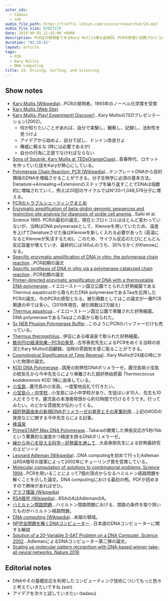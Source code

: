 ```yaml
---
actor_ids:
  - tadasu
  - soh
audio_file_path: https://traffic.libsyn.com/secure/researchat/24.mp3
audio_file_size: 82927219
date: 2019-09-01 12:42:00 +0900
description: PCR法の発明者であるKary Mullis博士追悼回。PCRの原理と初期プロトコルやKary Mullisの生涯、爆速DNAポリメラーゼ、DNAを用いたハミルトン経路問題の計算（DNA computing）について話しました。
duration: "01:26:42"
layout: article
tags: 
  - PCR
  - Kary Mullis
  - DNA computing
title: 24. Driving, Surfing, and Sciencing
---
```


## Show notes
- [Kary Mullis (Wikipedia)](https://en.wikipedia.org/wiki/Kary_Mullis)...PCRの発明者。1993年のノーベル化学賞を受賞
- [Kary Mullis (Web Site)](https://www.karymullis.com/)
- [Kary Mullis: Play! Experiment! Discover!](https://www.ted.com/talks/kary_mullis_on_what_scientists_do)...Kary MullisのTEDプレゼンテーション(2002)。
  - 何か知りたいことがあれば、自分で実験し、観察し、記録し、法則性を見つけよ 
  - アイデアから始めよ、自分で試し、ドンドン改良せよ 
  - 権威に頼るな (時には必要であるが)
  - 自分の行為に正直でなければならない
- [Sons of Sputnik: Kary Mullis at TEDxOrangeCoast](https://www.youtube.com/watch?v=iSVy1b-RyVM)...青春時代、ロケットを作っていた話をKaryが熱心にしている。
- [Polymerase Chain Reaction: PCR (Wikipedia)](https://en.wikipedia.org/wiki/Polymerase_chain_reaction)...テンプレートDNAから目的領域のDNAを増幅させることができる。分子生物学に必須の基本方法。Denature->Annealing->Extensionのステップを繰り返すことでDNAは指数的に増幅されていく。例えば20回のサイクルではN^20=1,048,576分子に増える。
- [PCRのトラブルシューティングまとめ](https://snk-u.tumblr.com/post/183172634341/pcr%E3%81%AE%E3%83%88%E3%83%A9%E3%83%96%E3%83%AB%E3%82%B7%E3%83%A5%E3%83%BC%E3%83%86%E3%82%A3%E3%83%B3%E3%82%B0%E3%81%BE%E3%81%A8%E3%82%81)
- [Enzymatic amplification of beta-globin genomic sequences and restriction site analysis for diagnosis of sickle cell anemia](https://www.ncbi.nlm.nih.gov/pubmed/2999980)...Saiki et al. Science 1985. PCRの最初の論文。現在とプロトコルはほとんど変わっていないが、当時はDNA polymeraseとして、Klenowを用いていたため、温度を上げてDenatureさせた後はKlenowを新しく入れる必要があった (高温になるとKlenowが失活するため)。このため、サイクル反応のたびにどんどん反応容量が増えていき、最終的には140uLのうち、30%ちかくがKlenowになる。
- [Specific enzymatic amplification of DNA in vitro: the polymerase chain reaction](https://www.ncbi.nlm.nih.gov/pubmed/3472723)...PCR初期の論文
- [Specific synthesis of DNA in vitro via a polymerase-catalyzed chain reaction](https://www.ncbi.nlm.nih.gov/pubmed/3431465)...PCR初期の論文
- [Primer-directed enzymatic amplification of DNA with a thermostable DNA polymerase](https://www.ncbi.nlm.nih.gov/pubmed/2448875)...イエローストーン国立公園でとられた好熱細菌であるThermus aquaticusから取られたDNA polymeraseであるTaqを応用したPCRの論文。今のPCRの原型となる。被引用数としてはこの論文が一番PCR関連の中では多い。(2019年現在、被引用数は2万越え)
- [Thermus aquaticus](https://en.wikipedia.org/wiki/Thermus_aquaticus)...イエローストーン国立公園で単離された好熱細菌。DNA polymeraseであるTaqはこの菌から取られた。
- [5x NEB Phusion Polymerase Buffer](https://international.neb.com/products/b0518-phusion-hf-buffer-pack)...このようにPCRのバッファーだけも売っている。
- [Thermus thermophilus](https://www.google.com/search?client=firefox-b-d&q=thermus+thermophilus)...伊豆にある峰温泉で取られた好熱細菌。
- [数兆円の経済効果--PCRの発見](https://www.rnaj.org/newsletters/item/471-furuichi-9)...古市泰宏先生によるPCRをめぐる当時の状況とKary Mullisの回顧録。当時の雰囲気を感じ取ることができる。
- [Cosmological Significance of Time Reversal](https://www.nature.com/articles/218663b0)...Kary Mullisが24歳の時にかいた物理の論文。
- [KOD DNA Polymerase](http://lifescience.toyobo.co.jp/detail/detail.php?product_detail_id=2)...国産の耐熱性DNAポリメラーゼ。鹿児島県小宝島の硫気孔から今中先生らにより単離された超好熱始原菌 _Thermococcus kodakarensis_ KOD 1株に由来している。
- [小宝島](http://www.tokara.jp/profile/gaiyou/kodakara/)...鹿児島の小宝島。一度聖地巡礼で行きたい。
- [小宝島小・中学校](http://www.toshima-sc.net/kodakara/)...小宝島には小中学校があり、生徒はいま10人、先生も10人だそうです。鹿児島の本港南埠頭から約12時間で行けるそうです。行ってみたい。のどかな雰囲気が伝わってくる。
- [超好熱菌由来の新規DNAポリメラーゼの発見とその産業利用](https://www.jstage.jst.go.jp/article/kagakutoseibutsu/53/12/53_866/_pdf/-char/ja)...上記のKODの発見などに関する今中先生らによる記事。
- [峰温泉](http://www.kawazu-onsen.com/event/funnto/funnto.html)
- [PrimeSTAR® Max DNA Polymerase](http://catalog.takara-bio.co.jp/product/basic_info.php?unitid=U100005117)...Takaraの開発した伸長反応が5秒/1kbという驚異的な速度かつ精度を誇るDNAポリメラーゼ。
- [縁から中心を捉える科学－好熱菌を通して](http://brh.co.jp/s_library/interview/43/)...大島泰郎先生による好熱菌研究のエピソード
- [Leonard Adleman (Wikipedia)](https://en.wikipedia.org/wiki/Leonard_Adleman)...DNA computingを初めて行ったAdlemanはRSA暗号の提案によって2002年にチューリング賞を受賞している。
- [Molecular computation of solutions to combinatorial problems. Science 1994](https://www2.cs.duke.edu/courses/cps296.4/spring04/papers/Adleman94.pdf)...PCRを用いることによって7個の頂点からなるハミルトン経路問題を解くことを示した論文。DNA computingにおける最初の例。PDFが読めますので興味があればぜひ。
- [グラフ理論 (Wikipedia)](https://ja.wikipedia.org/wiki/%E3%82%B0%E3%83%A9%E3%83%95%E7%90%86%E8%AB%96)
- [RSA暗号 (Wikipedia)](https://ja.wikipedia.org/wiki/RSA%E6%9A%97%E5%8F%B7)...RSAのAはAdlemanのA。
- [ハミルトン閉路問題](http://www.orsj.or.jp/archive2/or61-12/or61_12_844.pdf)...ハミルトン閉路問題における、閉路の条件を取り除いたものがハミルトン経路問題。
- [DNA computing (Wikipedia)](https://en.wikipedia.org/wiki/DNA_computing)...未踏の領域。
- [NP完全問題を解くDNAコンピューター](http://www.net.c.dendai.ac.jp/~fujiwara/soturon3.htm)...日本語のDNAコンピューターに関する解説
- [Solution of a 20-Variable 3-SAT Problem on a DNA Computer. Science 2002](https://science.sciencemag.org/content/296/5567/499)...AdlemanによるDNAコンピューター第二弾の論文。
- [Scaling up molecular pattern recognition with DNA-based winner-take-all neural networks. Nature 2018](https://www.nature.com/articles/s41586-018-0289-6)

## Editorial notes
- DNAやその基礎反応を利用したコンピューティング技術についてもっと色々と考えていきたいですね (soh)
- アイデアを次々と試していきたい (tadasu)

